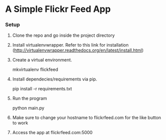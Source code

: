 # A Simple Flickr Feed App


### Setup
1. Clone the repo and go inside the project directory

2. Install virtualenvwrapper. Refer to this link for installation (http://virtualenvwrapper.readthedocs.org/en/latest/install.html)

3. Create a virtual environment.

    mkvirtualenv flickfeed

4. Install dependecies/requirements via pip.

    pip install -r requirements.txt


5. Run the program

    python main.py


6. Make sure to change your hostname to flickrfeed.com for the like button to work

7. Access the app at flickrfeed.com:5000